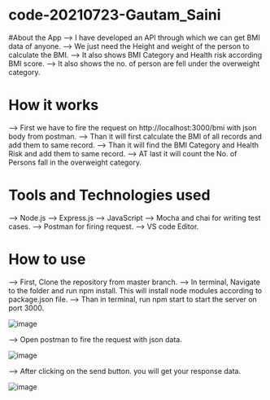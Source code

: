 # code-20210723-Gautam_Saini

#About the App
--> I have developed an API through which we can get BMI data of anyone.
--> We just need the Height and weight of the person to calculate the BMI.
--> It also shows BMI Category and Health risk according BMI score.
--> It also shows the no. of person are fell under the overweight category.

# How it works
--> First we have to fire the request on http://localhost:3000/bmi with json body from postman.
--> Than it will first calculate the BMI of all records and add them to same record. 
--> Than it will find the BMI Category and Health Risk and add them to same record.
--> AT last it will count the No. of Persons fall in the overweight category.

# Tools and Technologies used
--> Node.js
--> Express.js
--> JavaScript
--> Mocha and chai for writing test cases.
--> Postman for firing request.
--> VS code Editor.

# How to use
--> First, Clone the repository from master branch.
--> In terminal, Navigate to the folder and run npm install. This will install node modules according to package.json file.
--> Than in terminal, run npm start to start the server on port 3000.

![image](https://user-images.githubusercontent.com/48324949/126805569-813c48a1-5d09-40ae-ac52-ffb4763f2fe1.png)

--> Open postman to fire the request with json data.

![image](https://user-images.githubusercontent.com/48324949/126805890-170c429a-22ac-4bcf-bce9-3c64c76e076d.png)

--> After clicking on the send button. you will get your response data.

![image](https://user-images.githubusercontent.com/48324949/126806089-8f71c52e-1314-4156-98b5-769a1820e4a9.png)

